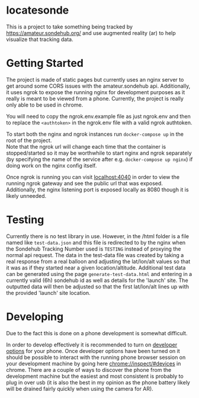 # locatesonde
This is a project to take something being tracked by https://amateur.sondehub.org/ and use augmented reality (ar) to help visualize that tracking data.

# Getting Started
The project is made of static pages but currently uses an nginx server to get around some CORS issues with the amateur.sondehub api.  Additionally, it uses ngrok to expose the running nginx for development purposes as it really is meant to be viewed from a phone.
Currently, the project is really only able to be used in chrome.

You will need to copy the ngrok.env.example file as just ngrok.env and then to replace the `<authtoken>` in the ngrok.env file with a valid ngrok authtoken.

To start both the nginx and ngrok instances run `docker-compose up` in the root of the project.  
Note that the ngrok url will change each time that the container is stopped/started so it may be worthwhile to start nginx and ngrok separately (by specifying the name of the service after e.g. `docker-compose up nginx`) if doing work on the nginx config itself.

Once ngrok is running you can visit [localhost:4040](http://localhost:4040) in order to view the running ngrok gateway and see the public url that was exposed.
Additionally, the nginx listening port is exposed locally as 8080 though it is likely unneeded.

# Testing
Currently there is no test library in use.  However, in the /html folder is a file named like `test-data.json` and this file is redirected to by the nginx when the Sondehub Tracking Number used is `TESTING` instead of proxying the normal api request.  The data in the test-data file was created by taking a real response from a real balloon and adjusting the lat/lon/alt values so that it was as if they started near a given location/altitude.  Additional test data can be generated using the page `generate-test-data.html` and entering in a currently valid (6h) sondehub id as well as details for the 'launch' site.  The outputted data will then be adjusted so that the first lat/lon/alt lines up with the provided 'launch' site location.

# Developing
Due to the fact this is done on a phone development is somewhat difficult.

In order to develop effectively it is recommended to turn on [developer options](https://www.samsung.com/uk/support/mobile-devices/how-do-i-turn-on-the-developer-options-menu-on-my-samsung-galaxy-device/) for your phone.  Once developer options have been turned on it should be possible to interact with the running phone browser session on your development machine by going here [chrome://inspect/#devices](chrome://inspect/#devices) in chrome.  There are a couple of ways to discover the phone from the development machine but the easiest and most consistent is probably to plug in over usb (it is also the best in my opinion as the phone battery likely will be drained fairly quickly when using the camera for AR).
